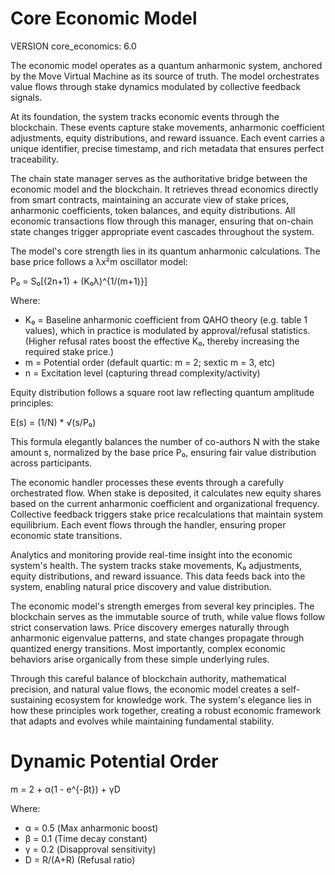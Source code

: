 # Core Economic Model

VERSION core_economics: 6.0

The economic model operates as a quantum anharmonic system, anchored by the Move Virtual Machine as its source of truth. The model orchestrates value flows through stake dynamics modulated by collective feedback signals.

At its foundation, the system tracks economic events through the blockchain. These events capture stake movements, anharmonic coefficient adjustments, equity distributions, and reward issuance. Each event carries a unique identifier, precise timestamp, and rich metadata that ensures perfect traceability.

The chain state manager serves as the authoritative bridge between the economic model and the blockchain. It retrieves thread economics directly from smart contracts, maintaining an accurate view of stake prices, anharmonic coefficients, token balances, and equity distributions. All economic transactions flow through this manager, ensuring that on-chain state changes trigger appropriate event cascades throughout the system.

The model's core strength lies in its quantum anharmonic calculations. The base price follows a λx²m oscillator model:

P₀ = S₀[(2n+1) + (K₀λ)^{1/(m+1)}]

Where:

- K₀ = Baseline anharmonic coefficient from QAHO theory (e.g. table 1 values), which in practice is modulated by approval/refusal statistics.
  (Higher refusal rates boost the effective K₀, thereby increasing the required stake price.)
- m = Potential order (default quartic: m = 2; sextic m = 3, etc)
- n = Excitation level (capturing thread complexity/activity)

Equity distribution follows a square root law reflecting quantum amplitude principles:

E(s) = (1/N) \* √(s/P₀)

This formula elegantly balances the number of co-authors N with the stake amount s, normalized by the base price P₀, ensuring fair value distribution across participants.

The economic handler processes these events through a carefully orchestrated flow. When stake is deposited, it calculates new equity shares based on the current anharmonic coefficient and organizational frequency. Collective feedback triggers stake price recalculations that maintain system equilibrium. Each event flows through the handler, ensuring proper economic state transitions.

Analytics and monitoring provide real-time insight into the economic system's health. The system tracks stake movements, K₀ adjustments, equity distributions, and reward issuance. This data feeds back into the system, enabling natural price discovery and value distribution.

The economic model's strength emerges from several key principles. The blockchain serves as the immutable source of truth, while value flows follow strict conservation laws. Price discovery emerges naturally through anharmonic eigenvalue patterns, and state changes propagate through quantized energy transitions. Most importantly, complex economic behaviors arise organically from these simple underlying rules.

Through this careful balance of blockchain authority, mathematical precision, and natural value flows, the economic model creates a self-sustaining ecosystem for knowledge work. The system's elegance lies in how these principles work together, creating a robust economic framework that adapts and evolves while maintaining fundamental stability.

# Dynamic Potential Order

m = 2 + α(1 - e^{-βt}) + γD

Where:

- α = 0.5 (Max anharmonic boost)
- β = 0.1 (Time decay constant)
- γ = 0.2 (Disapproval sensitivity)
- D = R/(A+R) (Refusal ratio)
